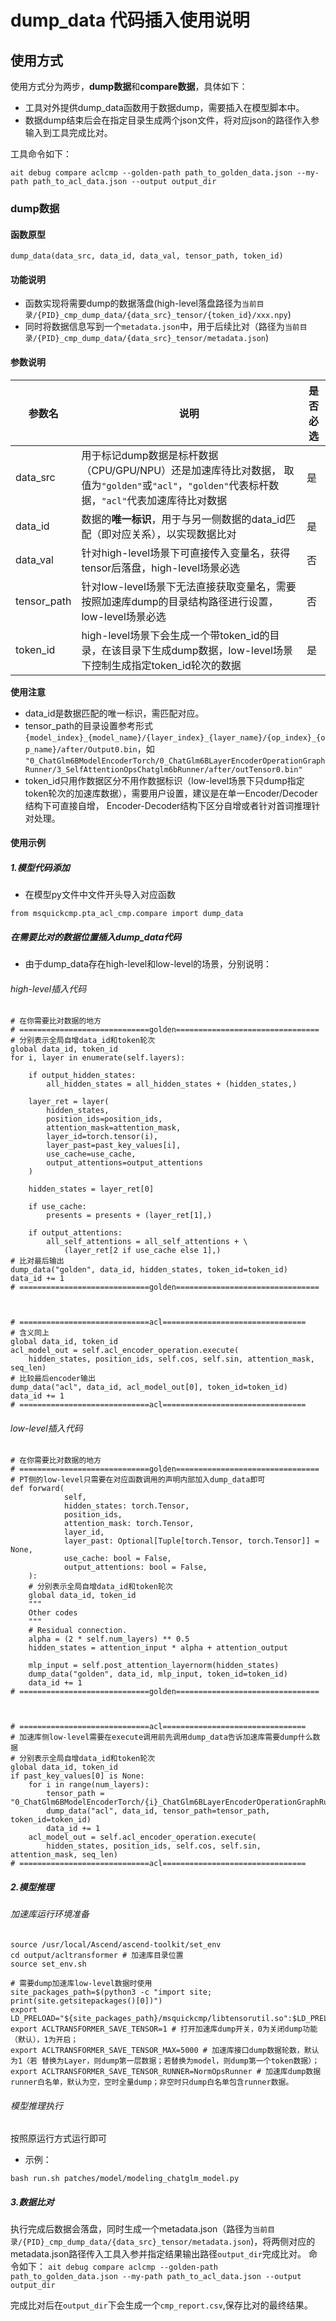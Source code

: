# dump_data 代码插入使用说明
## 使用方式
使用方式分为两步，**dump数据**和**compare数据**，具体如下：
- 工具对外提供dump_data函数用于数据dump，需要插入在模型脚本中。
- 数据dump结束后会在指定目录生成两个json文件，将对应json的路径作入参输入到工具完成比对。

工具命令如下：

```ait debug compare aclcmp --golden-path path_to_golden_data.json --my-path path_to_acl_data.json --output output_dir```

### dump数据
#### 函数原型
```
dump_data(data_src, data_id, data_val, tensor_path, token_id)
```
#### 功能说明
- 函数实现将需要dump的数据落盘(high-level落盘路径为```当前目录/{PID}_cmp_dump_data/{data_src}_tensor/{token_id}/xxx.npy```)
- 同时将数据信息写到一个```metadata.json```中，用于后续比对（路径为```当前目录/{PID}_cmp_dump_data/{data_src}_tensor/metadata.json```)

#### 参数说明
|参数名         | 说明                                                      |是否必选|
| ------------- |---------------------------------------------------------- | -------- |
|data_src| 用于标记dump数据是标杆数据（CPU/GPU/NPU）还是加速库待比对数据， 取值为```"golden"```或```"acl"```，```"golden"```代表标杆数据，```"acl"```代表加速库待比对数据|是|
|data_id| 数据的**唯一标识**，用于与另一侧数据的data_id匹配（即对应关系），以实现数据比对|是|
|data_val| 针对high-level场景下可直接传入变量名，获得tensor后落盘，high-level场景必选| 否|
|tensor_path| 针对low-level场景下无法直接获取变量名，需要按照加速库dump的目录结构路径进行设置， low-level场景必选| 否|
|token_id| high-level场景下会生成一个带token_id的目录，在该目录下生成dump数据，low-level场景下控制生成指定token_id轮次的数据|是|

**使用注意**
- data_id是数据匹配的唯一标识，需匹配对应。
- tensor_path的目录设置参考形式```{model_index}_{model_name}/{layer_index}_{layer_name}/{op_index}_{op_name}/after/Output0.bin```，如
```"0_ChatGlm6BModelEncoderTorch/0_ChatGlm6BLayerEncoderOperationGraphRunner/3_SelfAttentionOpsChatglm6bRunner/after/outTensor0.bin"```
- token_id只用作数据区分不用作数据标识（low-level场景下只dump指定token轮次的加速库数据），需要用户设置，建议是在单一Encoder/Decoder结构下可直接自增，
Encoder-Decoder结构下区分自增或者针对首词推理针对处理。

#### 使用示例
##### 1.模型代码添加
- 在模型py文件中文件开头导入对应函数
```
from msquickcmp.pta_acl_cmp.compare import dump_data
```

##### 在需要比对的数据位置插入dump_data代码
- 由于dump_data存在high-level和low-level的场景，分别说明：

###### high-level插入代码
```
# 在你需要比对数据的地方
# =============================golden================================
# 分别表示全局自增data_id和token轮次
global data_id, token_id
for i, layer in enumerate(self.layers):

    if output_hidden_states:
        all_hidden_states = all_hidden_states + (hidden_states,)

    layer_ret = layer(
        hidden_states,
        position_ids=position_ids,
        attention_mask=attention_mask,
        layer_id=torch.tensor(i),
        layer_past=past_key_values[i],
        use_cache=use_cache,
        output_attentions=output_attentions
    )

    hidden_states = layer_ret[0]

    if use_cache:
        presents = presents + (layer_ret[1],)

    if output_attentions:
        all_self_attentions = all_self_attentions + \
            (layer_ret[2 if use_cache else 1],)
# 比对最后输出
dump_data("golden", data_id, hidden_states, token_id=token_id)
data_id += 1
# =============================golden================================



# =============================acl================================
# 含义同上
global data_id, token_id
acl_model_out = self.acl_encoder_operation.execute(
    hidden_states, position_ids, self.cos, self.sin, attention_mask, seq_len)
# 比较最后encoder输出
dump_data("acl", data_id, acl_model_out[0], token_id=token_id)
data_id += 1
# =============================acl================================
```


###### low-level插入代码
```
# 在你需要比对数据的地方
# =============================golden================================
# PT侧的low-level只需要在对应函数调用的声明内部加入dump_data即可
def forward(
            self,
            hidden_states: torch.Tensor,
            position_ids,
            attention_mask: torch.Tensor,
            layer_id,
            layer_past: Optional[Tuple[torch.Tensor, torch.Tensor]] = None,
            use_cache: bool = False,
            output_attentions: bool = False,
    ):
    # 分别表示全局自增data_id和token轮次
    global data_id, token_id
    """
    Other codes
    """
    # Residual connection.
    alpha = (2 * self.num_layers) ** 0.5
    hidden_states = attention_input * alpha + attention_output

    mlp_input = self.post_attention_layernorm(hidden_states)
    dump_data("golden", data_id, mlp_input, token_id=token_id)
    data_id += 1
# =============================golden================================



# =============================acl================================
# 加速库侧low-level需要在execute调用前先调用dump_data告诉加速库需要dump什么数据
# 分别表示全局自增data_id和token轮次
global data_id, token_id
if past_key_values[0] is None:
    for i in range(num_layers):
        tensor_path = "0_ChatGlm6BModelEncoderTorch/{i}_ChatGlm6BLayerEncoderOperationGraphRunner/6_NormOpsRunner/after/outTensor0.bin"
        dump_data("acl", data_id, tensor_path=tensor_path, token_id=token_id)
        data_id += 1
    acl_model_out = self.acl_encoder_operation.execute(
        hidden_states, position_ids, self.cos, self.sin, attention_mask, seq_len)
# =============================acl================================
```
##### 2.模型推理
###### 加速库运行环境准备
```
source /usr/local/Ascend/ascend-toolkit/set_env
cd output/acltransformer # 加速库目录位置
source set_env.sh

# 需要dump加速库low-level数据时使用
site_packages_path=$(python3 -c "import site; print(site.getsitepackages()[0])")
export LD_PRELOAD="${site_packages_path}/msquickcmp/libtensorutil.so":$LD_PRELOAD
export ACLTRANSFORMER_SAVE_TENSOR=1 # 打开加速库dump开关，0为关闭dump功能（默认），1为开启；
export ACLTRANSFORMER_SAVE_TENSOR_MAX=5000 # 加速库接口dump数据轮数，默认为1（若 替换为Layer，则dump第一层数据；若替换为model，则dump第一个token数据）；
export ACLTRANSFORMER_SAVE_TENSOR_RUNNER=NormOpsRunner # 加速库dump数据runner白名单，默认为空，空时全量dump；非空时只dump白名单包含runner数据。
```

###### 模型推理执行
按照原运行方式运行即可
- 示例：
```
bash run.sh patches/model/modeling_chatglm_model.py
```

##### 3.数据比对
执行完成后数据会落盘，同时生成一个metadata.json（路径为```当前目录/{PID}_cmp_dump_data/{data_src}_tensor/metadata.json```)，将两侧对应的metadata.json路径传入工具入参并指定结果输出路径```output_dir```完成比对。
命令如下：
```ait debug compare aclcmp --golden-path path_to_golden_data.json --my-path path_to_acl_data.json --output output_dir```

完成比对后在```output_dir```下会生成一个```cmp_report.csv```,保存比对的最终结果。
